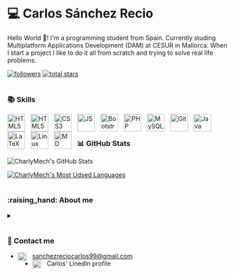 <!-- Based on: https://www.youtube.com/watch?v=9A8sQZDRn5o&t=361s&ab_channel=ForrestKnight -->

<!-- Emojis from: https://gist.github.com/rxaviers/7360908 -->

# :computer: Carlos Sánchez Recio

<!-- **`Programming Student`** -->

Hello World :wave:! I'm a programming student from Spain. Currently studing Multiplatform Applications Development (DAM) at CESUR in Mallorca. When I start a project I like to do it all from scratch and trying to solve real life problems.

<p align="left">
      <a href="https://github.com/CharlyMech?tab=followers">
         <img alt="followers" title="Follow me on Github" src="https://custom-icon-badges.demolab.com/github/followers/CharlyMech?color=236ad3&labelColor=1155ba&style=for-the-badge&logo=person-add&label=Followers&logoColor=white"/></a>
      <a href="https://github.com/CharlyMech?tab=repositories&sort=stargazers">
         <img alt="total stars" title="Total stars on GitHub" src="https://custom-icon-badges.demolab.com/github/stars/CharlyMech?color=55960c&style=for-the-badge&labelColor=488207&logo=star"/></a>
   </p>

#

### :books: Skills

<p>
   <img align='left' alt='HTML5' width='40px' style='padding-right:10px;' src="https://cdn.jsdelivr.net/gh/devicons/devicon/icons/python/python-original.svg" />
   <img align='left' alt='HTML5' width='40px' style='padding-right:10px;' src="https://cdn.jsdelivr.net/gh/devicons/devicon/icons/html5/html5-plain.svg" />
   <img align='left' alt='CSS3' width='40px' style='padding-right:10px;' src="https://cdn.jsdelivr.net/gh/devicons/devicon/icons/css3/css3-plain.svg" />
   <img align='left' alt='JS' width='40px' style='padding-right:10px;' src="https://cdn.jsdelivr.net/gh/devicons/devicon/icons/javascript/javascript-plain.svg" />
   <img align='left' alt='Bootstrap' width='40px' style='padding-right:10px;' src="https://cdn.jsdelivr.net/gh/devicons/devicon/icons/bootstrap/bootstrap-plain.svg" />
   <img align='left' alt='PHP' width='40px' style='padding-right:10px;' src="https://cdn.jsdelivr.net/gh/devicons/devicon/icons/php/php-plain.svg" />
   <img align='left' alt='MySQL' width='40px' style='padding-right:10px;' src="https://cdn.jsdelivr.net/gh/devicons/devicon/icons/mysql/mysql-original-wordmark.svg" />
   <img align='left' alt='Git' width='40px' style='padding-right:10px;' src="https://cdn.jsdelivr.net/gh/devicons/devicon/icons/git/git-plain.svg" />
   <img align='left' alt='Java' width='40px' style='padding-right:10px;' src="https://cdn.jsdelivr.net/gh/devicons/devicon/icons/java/java-original.svg" />
   <img align='left' alt='LaTeX' width='40px' style='padding-right:10px;' src="https://cdn.jsdelivr.net/gh/devicons/devicon/icons/latex/latex-original.svg" />
   <img align='left' alt='Linux' width='40px' style='padding-right:10px;' src="https://cdn.jsdelivr.net/gh/devicons/devicon/icons/linux/linux-original.svg" />
   <img align='left' alt='MD' width='40px' style='padding-right:10px;' src="https://cdn.jsdelivr.net/gh/devicons/devicon/icons/markdown/markdown-original.svg" />
<!-- <img src="https://cdn.jsdelivr.net/gh/devicons/devicon/icons/ubuntu/ubuntu-plain.svg" /> -->
<!-- <img src="https://cdn.jsdelivr.net/gh/devicons/devicon/icons/vscode/vscode-original.svg" /> -->
</p>

<br/>

#

### :bar_chart: GitHub Stats

![CharlyMech's GitHub Stats](https://github-readme-stats.vercel.app/api?username=CharlyMech&show_icons=true&theme=dracula)

[![CharlyMech's Most Udsed Languages](https://github-readme-stats.vercel.app/api/top-langs/?username=CharlyMech&layout=compact&theme=dracula)](https://github.com/CharlyMech/github-readme-stats)

#

 <h3>:raising_hand: About me</h3>
<details>
<summary></summary>

My coding journey started by taking computers classes in high school ( <a href='http://iesalgarb.es/' alt='IES Algarb' target='_blank'>IES Algarb</a> ) and learning electronic circuits and logic gates alongside some TurboPascal and JavaScript. Ever since I knew I like computers.

I took 3 years of Physics in Balearic Islands' University ( <a href='https://estudis.uib.es/es/estudis-de-grau/grau/fisica/GFIS-P/' alt='Physics degree UIB' target='_blank'>Physics degree UIB</a> ) but I realized that wasn't for me, so I came back to my early hobby and started to study computers. More specifically, networking and Operating Systems administration ( <a href='https://legacy.iessacolomina.es/images/departaments/informatica/triptic_ASIX.pdf' alt='ASIR' target='_blank'>ASIR</a> ). While I was studying it, the subjects that I liked the most were related with coding, then so I decided to specialized myself in this specific field from technology.

Nowadays I am studing Multiplatform Applications Development ( <a href='https://www.cesurformacion.com/fp/desarrollo-de-aplicaciones-multiplataforma' alt='DAM' target='_blank'>DAM</a> ) in CESUR Mallorca.

Throughout this academic path, I have been learning on my own programming basics and other technologies such as Operating Systems, how networks work, etc.

</details>

#

### :calling: Contact me

-  <img align='left' alt='LinkedIn' title="Carlos' LinedIn profile" width='20px' style='padding-right:10px;' src="https://icongr.am/clarity/email.svg?size=128&color=currentColor" /> sanchezreciocarlos99@gmail.com <br>
-  <a href="https://www.linkedin.com/in/carlos-s%C3%A1nchez-recio-77a286243/" target='_blank' style="text-decoration: none; color:inherit;"><img align='left' alt='LinkedIn' title="Carlos' LinedIn profile" width='20px' style='padding-right:10px;' src="https://cdn.jsdelivr.net/gh/devicons/devicon/icons/linkedin/linkedin-original.svg" />Carlos' LinedIn profile</a>
